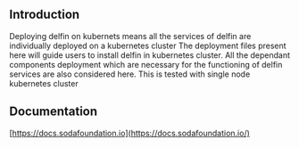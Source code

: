 ## Introduction
Deploying delfin on kubernets means all the services of delfin are individually deployed on a kubernetes cluster 
The deployment files present here will guide users to install delfin in kubernetes cluster.
All the dependant components deployment which are necessary for the functioning of delfin services are also considered here.
This is tested with single node kubernetes cluster

## Documentation
[https://docs.sodafoundation.io](https://docs.sodafoundation.io/)
